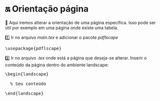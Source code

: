 # :on: Orientação página

:speech_balloon: Aqui iremos alterar a orientação de uma página específica. Isso pode ser útil por exemplo em uma página onde existe uma tabela.

:one: Ir no arquivo *main.tex* e adicionar o pacote _pdflscape_

<pre>
\usepackage{pdflscape}
</pre>


:two: Ir no arquivo *.tex* onde está a página que deseja-se alterar. Inserir o conteúdo da página dentro do ambiente landscape:

<pre>
\begin{landscape}

  % Seu conteúdo

\end{landscape}

</pre>
